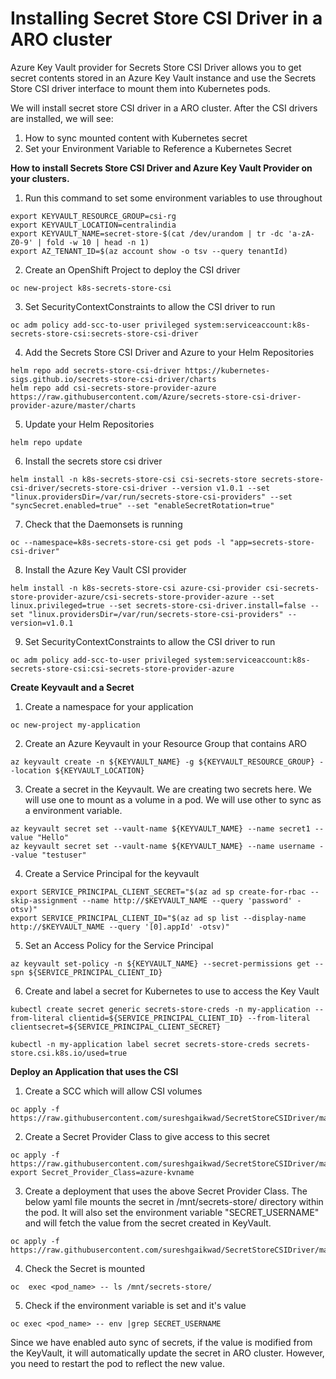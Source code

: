 # Installing Secret Store CSI Driver in a ARO cluster
Azure Key Vault provider for Secrets Store CSI Driver allows you to get secret contents stored in an Azure Key Vault instance and use the Secrets Store CSI driver interface to mount them into Kubernetes pods.

We will install secret store CSI driver in a ARO cluster. After the CSI drivers are installed, we will see:
1. How to sync mounted content with Kubernetes secret
2. Set your Environment Variable to Reference a Kubernetes Secret

**How to install Secrets Store CSI Driver and Azure Key Vault Provider on your clusters.**

1. Run this command to set some environment variables to use throughout
~~~
export KEYVAULT_RESOURCE_GROUP=csi-rg
export KEYVAULT_LOCATION=centralindia
export KEYVAULT_NAME=secret-store-$(cat /dev/urandom | tr -dc 'a-zA-Z0-9' | fold -w 10 | head -n 1)
export AZ_TENANT_ID=$(az account show -o tsv --query tenantId)
~~~
2. Create an OpenShift Project to deploy the CSI driver
~~~
oc new-project k8s-secrets-store-csi
~~~
3. Set SecurityContextConstraints to allow the CSI driver to run 
~~~
oc adm policy add-scc-to-user privileged system:serviceaccount:k8s-secrets-store-csi:secrets-store-csi-driver
~~~
4. Add the Secrets Store CSI Driver and Azure to your Helm Repositories
~~~
helm repo add secrets-store-csi-driver https://kubernetes-sigs.github.io/secrets-store-csi-driver/charts
helm repo add csi-secrets-store-provider-azure https://raw.githubusercontent.com/Azure/secrets-store-csi-driver-provider-azure/master/charts
~~~
5. Update your Helm Repositories
~~~
helm repo update
~~~
6. Install the secrets store csi driver
~~~
helm install -n k8s-secrets-store-csi csi-secrets-store secrets-store-csi-driver/secrets-store-csi-driver --version v1.0.1 --set "linux.providersDir=/var/run/secrets-store-csi-providers" --set "syncSecret.enabled=true" --set "enableSecretRotation=true"
~~~
7. Check that the Daemonsets is running
~~~
oc --namespace=k8s-secrets-store-csi get pods -l "app=secrets-store-csi-driver"
~~~
8. Install the Azure Key Vault CSI provider
~~~
helm install -n k8s-secrets-store-csi azure-csi-provider csi-secrets-store-provider-azure/csi-secrets-store-provider-azure --set linux.privileged=true --set secrets-store-csi-driver.install=false --set "linux.providersDir=/var/run/secrets-store-csi-providers" --version=v1.0.1
~~~
9. Set SecurityContextConstraints to allow the CSI driver to run
~~~
oc adm policy add-scc-to-user privileged system:serviceaccount:k8s-secrets-store-csi:csi-secrets-store-provider-azure
~~~
**Create Keyvault and a Secret**
1. Create a namespace for your application
~~~
oc new-project my-application
~~~
2. Create an Azure Keyvault in your Resource Group that contains ARO
~~~
az keyvault create -n ${KEYVAULT_NAME} -g ${KEYVAULT_RESOURCE_GROUP} --location ${KEYVAULT_LOCATION}
~~~
3. Create a secret in the Keyvault. We are creating two secrets here. We will use one to mount as a volume in a pod. We will use other to sync as a environment variable.
~~~
az keyvault secret set --vault-name ${KEYVAULT_NAME} --name secret1 --value "Hello"
az keyvault secret set --vault-name ${KEYVAULT_NAME} --name username --value "testuser"
~~~
4. Create a Service Principal for the keyvault
~~~
export SERVICE_PRINCIPAL_CLIENT_SECRET="$(az ad sp create-for-rbac --skip-assignment --name http://$KEYVAULT_NAME --query 'password' -otsv)"
export SERVICE_PRINCIPAL_CLIENT_ID="$(az ad sp list --display-name http://$KEYVAULT_NAME --query '[0].appId' -otsv)"
~~~
5. Set an Access Policy for the Service Principal
~~~
az keyvault set-policy -n ${KEYVAULT_NAME} --secret-permissions get --spn ${SERVICE_PRINCIPAL_CLIENT_ID}
~~~
6. Create and label a secret for Kubernetes to use to access the Key Vault
~~~
kubectl create secret generic secrets-store-creds -n my-application --from-literal clientid=${SERVICE_PRINCIPAL_CLIENT_ID} --from-literal clientsecret=${SERVICE_PRINCIPAL_CLIENT_SECRET}
 
kubectl -n my-application label secret secrets-store-creds secrets-store.csi.k8s.io/used=true
~~~
**Deploy an Application that uses the CSI**
1. Create a SCC which will allow CSI volumes
~~~
oc apply -f https://raw.githubusercontent.com/sureshgaikwad/SecretStoreCSIDriver/master/scc.yml
~~~
2. Create a Secret Provider Class to give access to this secret
~~~
oc apply -f https://raw.githubusercontent.com/sureshgaikwad/SecretStoreCSIDriver/master/secretproviderclass.yaml
export Secret_Provider_Class=azure-kvname
~~~
3. Create a deployment that uses the above Secret Provider Class. The below yaml file mounts the secret in /mnt/secrets-store/ directory within the pod. It will also set the environment variable "SECRET_USERNAME" and will fetch the value from the secret created in KeyVault.
~~~
oc apply -f https://raw.githubusercontent.com/sureshgaikwad/SecretStoreCSIDriver/master/deployment.yaml
~~~
4. Check the Secret is mounted
~~~
oc  exec <pod_name> -- ls /mnt/secrets-store/
~~~
5. Check if the environment variable is set and it's value
~~~
oc exec <pod_name> -- env |grep SECRET_USERNAME
~~~
Since we have enabled auto sync of secrets, if the value is modified from the KeyVault, it will automatically update the secret in ARO cluster. However, you need to restart the pod to reflect the new value. 
